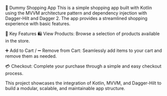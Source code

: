 🛒 Dummy Shopping App
This is a simple shopping app built with Kotlin using the MVVM architecture pattern and dependency injection with Dagger-Hilt and Dagger 2. The app provides a streamlined shopping experience with basic features.

🌟 Key Features
🛍️ View Products: Browse a selection of products available in the store.

➕ Add to Cart / ➖ Remove from Cart: Seamlessly add items to your cart and remove them as needed.

💳 Checkout: Complete your purchase through a simple and easy checkout process.

This project showcases the integration of Kotlin, MVVM, and Dagger-Hilt to build a modular, scalable, and maintainable app structure.

